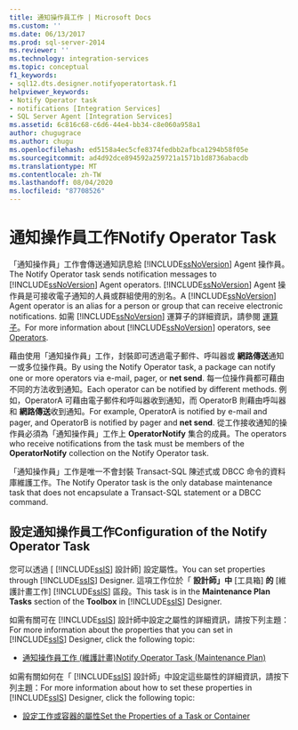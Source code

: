 ```yaml
---
title: 通知操作員工作 | Microsoft Docs
ms.custom: ''
ms.date: 06/13/2017
ms.prod: sql-server-2014
ms.reviewer: ''
ms.technology: integration-services
ms.topic: conceptual
f1_keywords:
- sql12.dts.designer.notifyoperatortask.f1
helpviewer_keywords:
- Notify Operator task
- notifications [Integration Services]
- SQL Server Agent [Integration Services]
ms.assetid: 6c816c68-c6d6-44e4-bb34-c8e060a958a1
author: chugugrace
ms.author: chugu
ms.openlocfilehash: ed5158a4ec5cfe8374fedbb2afbca1294b58f05e
ms.sourcegitcommit: ad4d92dce894592a259721a1571b1d8736abacdb
ms.translationtype: MT
ms.contentlocale: zh-TW
ms.lasthandoff: 08/04/2020
ms.locfileid: "87708526"
---
```

# <a name="notify-operator-task"></a><span data-ttu-id="f91c7-102">通知操作員工作</span><span class="sxs-lookup"><span data-stu-id="f91c7-102">Notify Operator Task</span></span>
  <span data-ttu-id="f91c7-103">「通知操作員」工作會傳送通知訊息給 [!INCLUDE[ssNoVersion](../../includes/ssnoversion-md.md)] Agent 操作員。</span><span class="sxs-lookup"><span data-stu-id="f91c7-103">The Notify Operator task sends notification messages to [!INCLUDE[ssNoVersion](../../includes/ssnoversion-md.md)] Agent operators.</span></span> <span data-ttu-id="f91c7-104">[!INCLUDE[ssNoVersion](../../includes/ssnoversion-md.md)] Agent 操作員是可接收電子通知的人員或群組使用的別名。</span><span class="sxs-lookup"><span data-stu-id="f91c7-104">A [!INCLUDE[ssNoVersion](../../includes/ssnoversion-md.md)] Agent operator is an alias for a person or group that can receive electronic notifications.</span></span> <span data-ttu-id="f91c7-105">如需 [!INCLUDE[ssNoVersion](../../includes/ssnoversion-md.md)] 運算子的詳細資訊，請參閱 [運算子](../../ssms/agent//operators.md)。</span><span class="sxs-lookup"><span data-stu-id="f91c7-105">For more information about [!INCLUDE[ssNoVersion](../../includes/ssnoversion-md.md)] operators, see [Operators](../../ssms/agent//operators.md).</span></span>  
  
 <span data-ttu-id="f91c7-106">藉由使用「通知操作員」工作，封裝即可透過電子郵件、呼叫器或 **網路傳送**通知一或多位操作員。</span><span class="sxs-lookup"><span data-stu-id="f91c7-106">By using the Notify Operator task, a package can notify one or more operators via e-mail, pager, or **net send**.</span></span> <span data-ttu-id="f91c7-107">每一位操作員都可藉由不同的方法收到通知。</span><span class="sxs-lookup"><span data-stu-id="f91c7-107">Each operator can be notified by different methods.</span></span> <span data-ttu-id="f91c7-108">例如，OperatorA 可藉由電子郵件和呼叫器收到通知，而 OperatorB 則藉由呼叫器和 **網路傳送**收到通知。</span><span class="sxs-lookup"><span data-stu-id="f91c7-108">For example, OperatorA is notified by e-mail and pager, and OperatorB is notified by pager and **net send**.</span></span> <span data-ttu-id="f91c7-109">從工作接收通知的操作員必須為「通知操作員」工作上 **OperatorNotify** 集合的成員。</span><span class="sxs-lookup"><span data-stu-id="f91c7-109">The operators who receive notifications from the task must be members of the **OperatorNotify** collection on the Notify Operator task.</span></span>  
  
 <span data-ttu-id="f91c7-110">「通知操作員」工作是唯一不會封裝 Transact-SQL 陳述式或 DBCC 命令的資料庫維護工作。</span><span class="sxs-lookup"><span data-stu-id="f91c7-110">The Notify Operator task is the only database maintenance task that does not encapsulate a Transact-SQL statement or a DBCC command.</span></span>  
  
## <a name="configuration-of-the-notify-operator-task"></a><span data-ttu-id="f91c7-111">設定通知操作員工作</span><span class="sxs-lookup"><span data-stu-id="f91c7-111">Configuration of the Notify Operator Task</span></span>  
 <span data-ttu-id="f91c7-112">您可以透過 [ [!INCLUDE[ssIS](../../includes/ssis-md.md)] 設計師] 設定屬性。</span><span class="sxs-lookup"><span data-stu-id="f91c7-112">You can set properties through [!INCLUDE[ssIS](../../includes/ssis-md.md)] Designer.</span></span> <span data-ttu-id="f91c7-113">這項工作位於「 **設計師」中** [工具箱] **的** [維護計畫工作] [!INCLUDE[ssIS](../../includes/ssis-md.md)] 區段。</span><span class="sxs-lookup"><span data-stu-id="f91c7-113">This task is in the **Maintenance Plan Tasks** section of the **Toolbox** in [!INCLUDE[ssIS](../../includes/ssis-md.md)] Designer.</span></span>  
  
 <span data-ttu-id="f91c7-114">如需有關可在 [!INCLUDE[ssIS](../../includes/ssis-md.md)] 設計師中設定之屬性的詳細資訊，請按下列主題：</span><span class="sxs-lookup"><span data-stu-id="f91c7-114">For more information about the properties that you can set in [!INCLUDE[ssIS](../../includes/ssis-md.md)] Designer, click the following topic:</span></span>  
  
-   [<span data-ttu-id="f91c7-115">通知操作員工作 &#40;維護計畫&#41;</span><span class="sxs-lookup"><span data-stu-id="f91c7-115">Notify Operator Task &#40;Maintenance Plan&#41;</span></span>](../../relational-databases/maintenance-plans/notify-operator-task-maintenance-plan.md)  
  
 <span data-ttu-id="f91c7-116">如需有關如何在「 [!INCLUDE[ssIS](../../includes/ssis-md.md)] 設計師」中設定這些屬性的詳細資訊，請按下列主題：</span><span class="sxs-lookup"><span data-stu-id="f91c7-116">For more information about how to set these properties in [!INCLUDE[ssIS](../../includes/ssis-md.md)] Designer, click the following topic:</span></span>  
  
-   [<span data-ttu-id="f91c7-117">設定工作或容器的屬性</span><span class="sxs-lookup"><span data-stu-id="f91c7-117">Set the Properties of a Task or Container</span></span>](../set-the-properties-of-a-task-or-container.md)  
  
  
